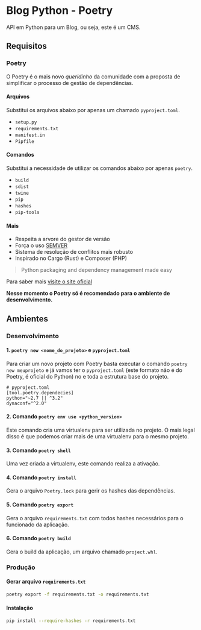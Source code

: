 # Blog Python - Poetry

API em Python para um Blog, ou seja, este é um CMS.

## Requisitos

### Poetry

O Poetry é o mais novo *queridinho* da comunidade com a proposta de simplificar o processo de gestão de dependências.

#### Arquivos

Substitui os arquivos abaixo por apenas um chamado `pyproject.toml`.

- `setup.py`
- `requirements.txt`
- `manifest.in`
- `Pipfile`

#### Comandos

Substitui a necessidade de utilizar os comandos abaixo por apenas `poetry`.

- `build`
- `sdist`
- `twine`
- `pip`
- `hashes`
- `pip-tools`

#### Mais

- Respeita a arvore do gestor de versão
- Força o uso [SEMVER](https://semver.org/)
- Sistema de resolução de conflitos mais robusto
- Inspirado no Cargo (Rust) e Composer (PHP)

> Python packaging and dependency management made easy

Para saber mais [visite o site oficial](https://python-poetry.org/)

**Nesse momento o Poetry só é recomendado para o ambiente de desenvolvimento.**

## Ambientes

### Desenvolvimento

#### 1. `poetry new <nome_do_projeto>` e `pyproject.toml`

Para criar um novo projeto com Poetry basta executar o comando `poetry new meuprojeto` e já vamos ter o `pyproject.toml` (este formato não é do Poetry, é oficial do Python) no e toda a estrutura base do projeto.

```
# pyproject.toml
[tool.poetry.dependecies]
python="~2.7 || ^3.2"
dynaconf="^2.0"
```
#### 2. Comando `poetry env use <python_version>`

Este comando cria uma virtualenv para ser utilizada no projeto. O mais legal disso é que podemos criar mais de uma virtualenv para o mesmo projeto.

#### 3. Comando `poetry shell`

Uma vez criada a virtualenv, este comando realiza a ativação.

#### 4. Comando `poetry install`

Gera o arquivo `Poetry.lock` para gerir os hashes das dependências.

#### 5. Comando `poetry export`

Gera o arquivo `requirements.txt` com todos hashes necessários para o funcionado da aplicação.

#### 6. Comando `poetry build`

Gera o build da aplicação, um arquivo chamado `project.whl`.

### Produção

#### Gerar arquivo `requirements.txt`

```bash
poetry export -f requirements.txt -o requirements.txt
```

#### Instalação
```bash
pip install --require-hashes -r requirements.txt
```

